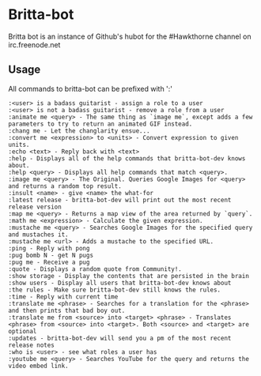 # Britta-bot

Britta bot is an instance of Github's hubot for the #Hawkthorne channel on irc.freenode.net

## Usage

All commands to britta-bot can be prefixed with ':'

	:<user> is a badass guitarist - assign a role to a user
	:<user> is not a badass guitarist - remove a role from a user
	:animate me <query> - The same thing as `image me`, except adds a few parameters to try to return an animated GIF instead.
	:chang me - Let the changlarity ensue...
	:convert me <expression> to <units> - Convert expression to given units.
	:echo <text> - Reply back with <text>
	:help - Displays all of the help commands that britta-bot-dev knows about.
	:help <query> - Displays all help commands that match <query>.
	:image me <query> - The Original. Queries Google Images for <query> and returns a random top result.
	:insult <name> - give <name> the what-for
	:latest release - britta-bot-dev will print out the most recent release version
	:map me <query> - Returns a map view of the area returned by `query`.
	:math me <expression> - Calculate the given expression.
	:mustache me <query> - Searches Google Images for the specified query and mustaches it.
	:mustache me <url> - Adds a mustache to the specified URL.
	:ping - Reply with pong
	:pug bomb N - get N pugs
	:pug me - Receive a pug
	:quote - Displays a random quote from Community!.
	:show storage - Display the contents that are persisted in the brain
	:show users - Display all users that britta-bot-dev knows about
	:the rules - Make sure britta-bot-dev still knows the rules.
	:time - Reply with current time
	:translate me <phrase> - Searches for a translation for the <phrase> and then prints that bad boy out.
	:translate me from <source> into <target> <phrase> - Translates <phrase> from <source> into <target>. Both <source> and <target> are optional
	:updates - britta-bot-dev will send you a pm of the most recent release notes
	:who is <user> - see what roles a user has
	:youtube me <query> - Searches YouTube for the query and returns the video embed link.